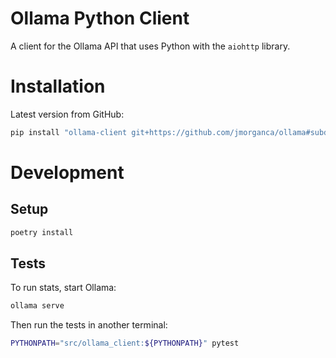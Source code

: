 # Ollama Python Client

A client for the Ollama API that uses Python with the `aiohttp` library.

# Installation
Latest version from GitHub:
```bash
pip install "ollama-client git+https://github.com/jmorganca/ollama#subdirectory=examples/python-client"
```

# Development
## Setup
```bash
poetry install
```

## Tests
To run stats, start Ollama:
```bash
ollama serve
```

Then run the tests in another terminal:
```bash
PYTHONPATH="src/ollama_client:${PYTHONPATH}" pytest 
```